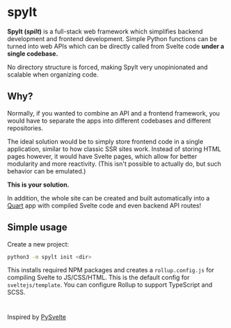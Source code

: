 # spylt

**Spylt (*spilt*)** is a full-stack web framework which simplifies backend development and frontend development. Simple Python functions can be turned into web APIs which can be directly called from Svelte code **under a single codebase.**  

No directory structure is forced, making Spylt very unopinionated and scalable when organizing code.

## Why?

Normally, if you wanted to combine an API and a frontend framework, you would have to separate the apps into different codebases and different repositories. 

The ideal solution would be to simply store frontend code in a single application, similar to how classic SSR sites work. Instead of storing HTML pages however, it would have Svelte pages, which allow for better modularity and more reactivity. (This isn't possible to actually do, but such behavior can be emulated.)

**This is your solution.**

In addition, the whole site can be created and built automatically into a [Quart](https://quart.palletsprojects.com/) app with compiled Svelte code and even backend API routes!  

## Simple usage

Create a new project:

```bash
python3 -m spylt init <dir>
```

This installs required NPM packages and creates a `rollup.config.js` for compiling Svelte to JS/CSS/HTML. This is the default config for `sveltejs/template`. You can configure Rollup to support TypeScript and SCSS. 

#

Inspired by [PySvelte](https://github.com/anthropics/PySvelte)
